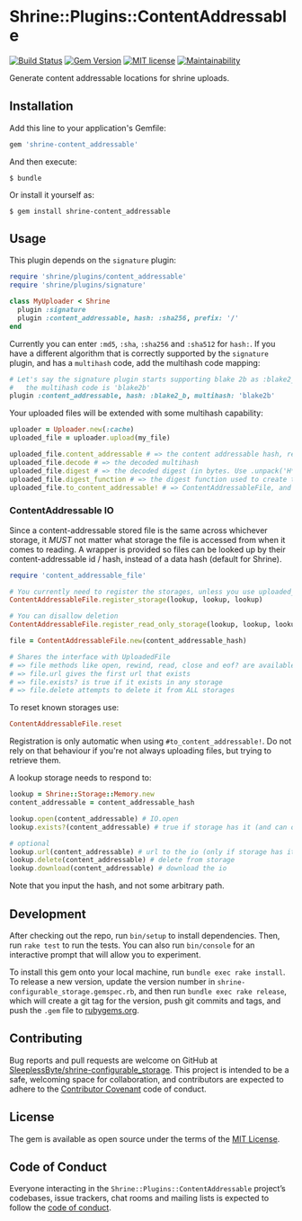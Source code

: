 # Shrine::Plugins::ContentAddressable
[![Build Status](https://travis-ci.com/SleeplessByte/shrine-content_addressable.svg?branch=master)](https://travis-ci.com/SleeplessByte/content_addressable)
[![Gem Version](https://badge.fury.io/rb/shrine-content_addressable.svg)](https://badge.fury.io/rb/shrine-content_addressable)
[![MIT license](http://img.shields.io/badge/license-MIT-brightgreen.svg)](http://opensource.org/licenses/MIT) 
[![Maintainability](https://api.codeclimate.com/v1/badges/b85f82e8889ad5546f82/maintainability)](https://codeclimate.com/github/SleeplessByte/resumable_job/maintainability)

Generate content addressable locations for shrine uploads.

## Installation

Add this line to your application's Gemfile:

```ruby
gem 'shrine-content_addressable'
```

And then execute:

    $ bundle

Or install it yourself as:

    $ gem install shrine-content_addressable

## Usage

This plugin depends on the `signature` plugin:

```Ruby
require 'shrine/plugins/content_addressable'
require 'shrine/plugins/signature'

class MyUploader < Shrine
  plugin :signature
  plugin :content_addressable, hash: :sha256, prefix: '/'
end
```

Currently you can enter `:md5`, `:sha`, `:sha256` and `:sha512` for `hash:`. If you have a different algorithm that is
correctly supported by the `signature` plugin, and has a `multihash` code, add the multihash code mapping:

```Ruby
# Let's say the signature plugin starts supporting blake 2b as :blake2_b,
#   the multihash code is 'blake2b'
plugin :content_addressable, hash: :blake2_b, multihash: 'blake2b'
```

Your uploaded files will be extended with some multihash capability:

```Ruby
uploader = Uploader.new(:cache)
uploaded_file = uploader.upload(my_file)

uploaded_file.content_addressable # => the content addressable hash, regardless of location
uploaded_file.decode # => the decoded multihash
uploaded_file.digest # => the decoded digest (in bytes. Use .unpack('H*') to turn into hex)
uploaded_file.digest_function # => the digest function used to create the multihash
uploaded_file.to_content_addressable! # => ContentAddressableFile, and auto registers the storage
```

### ContentAddressable IO
Since a content-addressable stored file is the same across whichever storage, it *MUST* not matter what storage the file
is accessed from when it comes to reading. A wrapper is provided so files can be looked up by their content-addressable
id / hash, instead of a data hash (default for Shrine).

```Ruby
require 'content_addressable_file'

# You currently need to register the storages, unless you use uploaded_file.to_content_addressable!
ContentAddressableFile.register_storage(lookup, lookup, lookup)

# You can disallow deletion
ContentAddressableFile.register_read_only_storage(lookup, lookup, lookup) 

file = ContentAddressableFile.new(content_addressable_hash)

# Shares the interface with UploadedFile
# => file methods like open, rewind, read, close and eof? are available
# => file.url gives the first url that exists
# => file.exists? is true if it exists in any storage
# => file.delete attempts to delete it from ALL storages 
```

To reset known storages use:
```Ruby
ContentAddressableFile.reset
```

Registration is only automatic when using `#to_content_addressable!`. Do not rely on that behaviour
if you're not always uploading files, but trying to retrieve them.

A lookup storage needs to respond to:
```Ruby
lookup = Shrine::Storage::Memory.new
content_addressable = content_addressable_hash

lookup.open(content_addressable) # IO.open
lookup.exists?(content_addressable) # true if storage has it (and can open)

# optional
lookup.url(content_addressable) # url to the io (only if storage has it)
lookup.delete(content_addressable) # delete from storage
lookup.download(content_addressable) # download the io
```

Note that you input the hash, and not some arbitrary path.

## Development

After checking out the repo, run `bin/setup` to install dependencies. Then, run `rake test` to run the tests. You can
also run `bin/console` for an interactive prompt that will allow you to experiment.

To install this gem onto your local machine, run `bundle exec rake install`. To release a new version, update the
version number in `shrine-configurable_storage.gemspec.rb`, and then run `bundle exec rake release`, which will create
a git tag for the version, push git commits and tags, and push the `.gem` file to [rubygems.org](https://rubygems.org).

## Contributing

Bug reports and pull requests are welcome on GitHub at [SleeplessByte/shrine-configurable_storage](https://github.com/SleeplessByte/shrine-configurable_storage).
This project is intended to be a safe, welcoming space for collaboration, and contributors are expected to adhere to
the [Contributor Covenant](http://contributor-covenant.org) code of conduct.

## License

The gem is available as open source under the terms of the [MIT License](https://opensource.org/licenses/MIT).

## Code of Conduct

Everyone interacting in the `Shrine::Plugins::ContentAddressable` project’s codebases, issue trackers, chat rooms and
mailing lists is expected to follow the [code of conduct](https://github.com/SleeplessByte/shrine-configurable_storage/blob/master/CODE_OF_CONDUCT.md).
